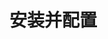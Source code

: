 # 安装并配置
<!-- 
1、git 安装
2、git配置
    1）用户信息（配置个人的用户名称和电子邮件地址）
        $ git config --global user.name "runoob"
        $ git config --global user.email test@runoob.com
3、初始化仓库
    1）git init
    2）git init newrepo
4、添加新文件
    git add filename
5、提交版本
    1）git commit -m "Adding files" # 已经添加了这些文件，我们希望它们能够真正被保存在Git仓库
    2）git commit -a -m "Changed some files" # 对所有修改的文件一次性提交
6、发布版本
    1）从服务器克隆一个库并上传
        git clone ssh://example.com/~/www/project.git
    2）我们修改之后可以进行推送到服务器
        git push ssh://example.com/~/www/project.git
7、取回更新
    1) 已经按上面的进行push，下面命令表示，当前分支自动与唯一一个追踪分支进行合并。
        git pull
    2) 从非默认位置更新到指定的url
        git pull http://git.example.com/project.git
8、删除
    1）如何你想从资源库中删除文件，我们使用rm
        git rm file
9、分支与合并
    1）创建一个新的分支，使用branch命令
        git branch test
    2）branch命令不会将我们带入分支，只是创建一个新分支。所以我们使用checkout命令来更改分支
        git checkout test
    3）第一个分支，或主分支，被称为"master"。
        git checkout master
    4）对其他分支的更改不会反映在主分支上。如果想将更改提交到主分支，则需切换回master分支，然后使用合并
        git checkout master
        git merge test
    5）删除分支
        git branch -d test
 -->